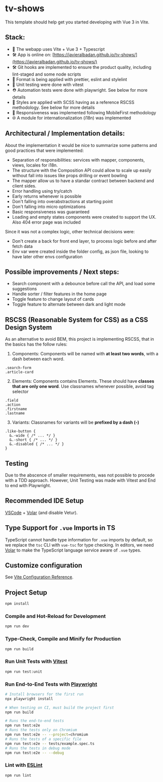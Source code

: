 # tv-shows

This template should help get you started developing with Vue 3 in Vite.

## Stack:

-   🚀 The webapp uses Vite + Vue 3 + Typescript
-   🛠️ App is online on: [https://javieralbadan.github.io/tv-shows/](https://javieralbadan.github.io/tv-shows/)
-   🛠️ Git hooks are implemented to ensure the product quality, including lint-staged and some node scripts
-   🔦 Format is being applied with prettier, eslint and stylelint
-   🧪 Unit testing were done with vitest
-   ⛑️ Automation tests were done with playwright. See below for more details
-   🎨 Styles are applied with SCSS having as a reference RSCSS methodology. See below for more details
-   🎨 Responsiveness was implemented following MobileFirst methodology
-   🌐 A module for internationalization (i18n) was implemented

## Architectural / Implementation details:

About the implementation it would be nice to summarize some patterns and good practices that were implemented:

-   Separation of responsibilities: services with mapper, components, views, locales for i18n.
-   The structure with the Composition API could allow to scale up easily without fall into issues like props drilling or event bowling
-   The mapper allow us to have a standar contract between backend and client sides.
-   Error handling using try/catch
-   Early returns whenever is possible
-   Don't falling into overabstractions at starting point
-   Don't falling into micro optimizations
-   Basic responsiveness was guaranteed
-   Loading and empty states components were created to support the UX. Also 404 error page was included

Since it was not a complex logic, other technical decisions were:

-   Don't create a back for front end layer, to process logic before and after fetch data
-   Env var were created inside the folder config, as json file, looking to have later other envs configuration

## Possible improvements / Next steps:

-   Search component with a debounce before call the API, and load some suggestions
-   Handle sorter / filter features in the home page
-   Toggle feature to change layout of cards
-   Toggle feature to alternate between dark and light mode

## RSCSS (Reasonable System for CSS) as a CSS Design System

As an alternative to avoid BEM, this project is implementing RSCSS, that in the basics has the follow rules:

1. Components: Components will be named with <b>at least two words</b>, with a dash between each word.

```
.search-form
.article-card
```

2. Elements: Components contains Elements. These should have <b>classes that are only one word</b>. Use classnames whenever possible, avoid tag selector

```
.field
.action
.firstname
.lastname
```

3. Variants: Classnames for variants will be <b>prefixed by a dash (-)</b>

```
.like-button {
  &.-wide { /* ... */ }
  &.-short { /* ... */ }
  &.-disabled { /* ... */ }
}
```

## Testing

Due to the abscence of smaller requirements, was not possible to procede with a TDD approach. However, Unit Testing was made with Vitest and End to end with Playwright.

## Recommended IDE Setup

[VSCode](https://code.visualstudio.com/) + [Volar](https://marketplace.visualstudio.com/items?itemName=Vue.volar) (and disable Vetur).

## Type Support for `.vue` Imports in TS

TypeScript cannot handle type information for `.vue` imports by default, so we replace the `tsc` CLI with `vue-tsc` for type checking. In editors, we need [Volar](https://marketplace.visualstudio.com/items?itemName=Vue.volar) to make the TypeScript language service aware of `.vue` types.

## Customize configuration

See [Vite Configuration Reference](https://vitejs.dev/config/).

## Project Setup

```sh
npm install
```

### Compile and Hot-Reload for Development

```sh
npm run dev
```

### Type-Check, Compile and Minify for Production

```sh
npm run build
```

### Run Unit Tests with [Vitest](https://vitest.dev/)

```sh
npm run test:unit
```

### Run End-to-End Tests with [Playwright](https://playwright.dev)

```sh
# Install browsers for the first run
npx playwright install

# When testing on CI, must build the project first
npm run build

# Runs the end-to-end tests
npm run test:e2e
# Runs the tests only on Chromium
npm run test:e2e -- --project=chromium
# Runs the tests of a specific file
npm run test:e2e -- tests/example.spec.ts
# Runs the tests in debug mode
npm run test:e2e -- --debug
```

### Lint with [ESLint](https://eslint.org/)

```sh
npm run lint
```
